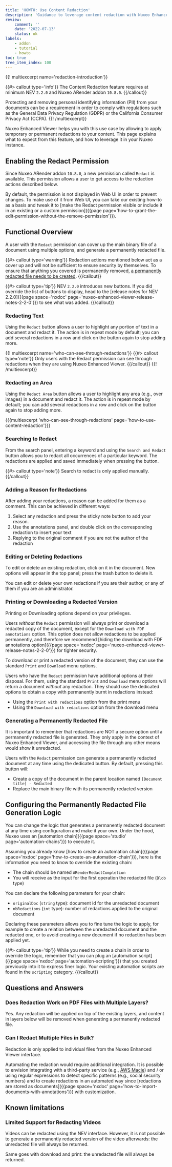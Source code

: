 ```yaml
---
title: 'HOWTO: Use Content Redaction'
description: 'Guidance to leverage content redaction with Nuxeo Enhanced Viewer'
review:
    comment: ''
    date: '2022-07-13'
    status: ok
labels:
    - addon
    - tutorial
    - howto
toc: true
tree_item_index: 100
---
```


{{! multiexcerpt name='redaction-introduction'}}

{{#> callout type='info'}}
The Content Redaction feature requires at minimum NEV `2.2.0` and Nuxeo ARender addon `10.8.0`.
{{/callout}}

Protecting and removing personal identifying information (PII) from your documents can be a requirement in order to comply with regulations such as the General Data Privacy Regulation (GDPR) or the California Consumer Privacy Act (CCPA).
{{! /multiexcerpt}}

Nuxeo Enhanced Viewer helps you with this use case by allowing to apply temporary or permanent redactions to your content. This page explains what to expect from this feature, and how to leverage it in your Nuxeo instance.

## Enabling the Redact Permission

Since Nuxeo ARender addon `10.8.0`, a new permission called `Redact` is available. This permission allows a user to get access to the redaction actions described below.

By default, the permission is not displayed in Web UI in order to prevent changes. To make use of it from Web UI, you can take our existing how-to as a basis and tweak it to [make the Redact permission visible or include it in an existing or a custom permission]({{page page='how-to-grant-the-edit-permission-without-the-remove-permission'}}).

## Functional Overview

A user with the `Redact` permission can cover up the main binary file of a document using multiple options, and generate a permanently redacted file.

{{#> callout type='warning'}}
Redaction actions mentioned below act as a cover up and will not be sufficient to ensure security by themselves. To ensure that anything you covered is permanently removed, <a href="#generating-a-permanently-redacted-file">a permanently redacted file needs to be created</a>.
{{/callout}}

{{#> callout type='tip'}}
NEV `2.2.0` introduces new buttons. If you did override the list of buttons to display, head to the [release notes for NEV 2.2.0]({{page space='nxdoc' page='nuxeo-enhanced-viewer-release-notes-2-2-0'}}) to see what was added.
{{/callout}}

### Redacting Text

Using the `Redact` button allows a user to highlight any portion of text in a document and redact it. The action is in repeat mode by default; you can add several redactions in a row and click on the button again to stop adding more.

{{! multiexcerpt name='who-can-see-through-redactions'}}
{{#> callout type='note'}}
Only users with the Redact permission can see through redactions when they are using Nuxeo Enhanced Viewer.
{{/callout}}
{{! /multiexcerpt}}

### Redacting an Area

Using the `Redact Area` button allows a user to highlight any area (e.g., over images) in a document and redact it. The action is in repeat mode by default; you can add several redactions in a row and click on the button again to stop adding more.

{{{multiexcerpt 'who-can-see-through-redactions' page='how-to-use-content-redaction'}}}

### Searching to Redact

From the search panel, entering a keyword and using the `Search and Redact` button allows you to redact all occurrences of a particular keyword. The redactions are applied and saved immediately when pressing the button.

{{#> callout type='note'}}
Search to redact is only applied manually.
{{/callout}}

### Adding a Reason for Redactions

After adding your redactions, a reason can be added for them as a comment. This can be achieved in different ways:

1. Select any redaction and press the sticky note button to add your reason.
1. Use the annotations panel, and double click on the corresponding redaction to insert your text
1. Replying to the original comment if you are not the author of the redaction

### Editing or Deleting Redactions

To edit or delete an existing redaction, click on it in the document. New options will appear in the top panel; press the trash button to delete it.

You can edit or delete your own redactions if you are their author, or any of them if you are an administrator.

### Printing or Downloading a Redacted Version

Printing or Downloading options depend on your privileges.

Users _without_ the `Redact` permission will always print or download a redacted copy of the document, except for the `Download with FDF annotations` option. This option does not allow redactions to be applied permanently, and therefore we recommend [hiding the download with FDF annotations option]({{page space='nxdoc' page='nuxeo-enhanced-viewer-release-notes-2-2-0'}}) for tighter security.

To download or print a redacted version of the document, they can use the standard `Print` and `Download` menu options.

Users who have the `Redact` permission have additional options at their disposal. For them, using the standard `Print` and `Download` menu options will return a document _without_ any redaction. They should use the dedicated options to obtain a copy with permanently burnt in redactions instead:

- Using the `Print with redactions` option from the print menu
- Using the `Download with redactions` option from the download menu

### Generating a Permanently Redacted File

It is important to remember that redactions are NOT a secure option until a permanently redacted file is generated. They only apply in the context of Nuxeo Enhanced Viewer, and accessing the file through any other means would show it unredacted.

Users with the `Redact` permission can generate a permanently redacted document at any time using the dedicated button. By default, pressing this button will:
- Create a copy of the document in the parent location named `[Document title] - Redacted`
- Replace the main binary file with its permanently redacted version

## Configuring the Permanently Redacted File Generation Logic

You can change the logic that generates a permanently redacted document at any time using configuration and make it your own. Under the hood, Nuxeo uses an [automation chain]({{page space='studio' page='automation-chains'}}) to execute it.

Assuming you already know [how to create an automation chain]({{page space='nxdoc' page='how-to-create-an-automation-chain'}}), here is the information you need to know to override the existing chain:

- The chain should be named `ARenderRedactCompletion`
- You will receive as the input for the first operation the redacted file (`Blob` type)

You can declare the following parameters for your chain:
- `originalDoc` (`string` type): document id for the unredacted document
- `nbRedactions` (`int` type): number of redactions applied to the original document

Declaring these parameters allows you to fine tune the logic to apply, for example to create a relation between the unredacted document and the redacted one, or to avoid creating a new document if no redaction has been applied yet.

{{#> callout type='tip'}}
While you need to create a chain in order to override the logic, remember that you can plug an [automation script]({{page space='nxdoc' page='automation-scripting'}}) that you created previously into it to express finer logic. Your existing automation scripts are found in the `scripting` category.
{{/callout}}

## Questions and Answers

### Does Redaction Work on PDF Files with Multiple Layers?

Yes. Any redaction will be applied on top of the existing layers, and content in layers below will be removed when generating a permanently redacted file.

### Can I Redact Multiple Files in Bulk?

Redaction is only applied to individual files from the Nuxeo Enhanced Viewer interface.

Automating the redaction would require additional integration. It is possible to envision integrating with a third-party service (e.g., [AWS Macie](https://docs.aws.amazon.com/macie/latest/user/what-is-macie.html)) and / or using regular expressions to detect specific patterns (e.g., social security numbers) and to create redactions in an automated way since [redactions are stored as documents]({{page space='nxdoc' page='how-to-import-documents-with-annotations'}}) with customization.

## Known limitations

### Limited Support for Redacting Videos
Videos can be redacted using the NEV interface. However, it is not possible to generate a permanently redacted version of the video afterwards: the unredacted file will always be returned.

Same goes with download and print: the unredacted file will always be returned.
